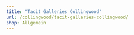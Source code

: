```yaml
---
title: "Tacit Galleries Collingwood"
url: /collingwood/tacit-galleries-collingwood/
shop: Allgemein
---
```

